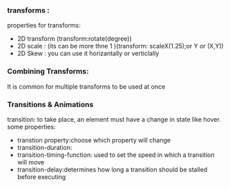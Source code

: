 ### transforms :
properties for transforms:
- 2D transform (transform:rotate(degree))
- 2D scale : (its can be more thne 1 )(transform: scaleX(1.25);or Y or (X,Y))
- 2D Skew : you can use it horizantally or verticlally
### Combining Transforms:
It is common for multiple transforms to be used at once

### Transitions & Animations
transition: to take place, an element must have a change in state like hover.  
some properties:
- transtion property:choose which property will change 
- transition-duration:
- transition-timing-function: used to set the speed in which a transition will move
- transition-delay:determines how long a transition should be stalled before executing
